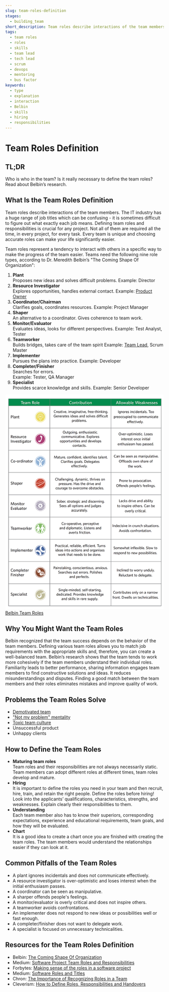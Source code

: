 ```yaml
---
slug: team-roles-definition
stages:
  - building_team
short_description: Team roles describe interactions of the team members. The goal of defining the team roles is to make the progress of the team smoother and easier.
tags:
  - team roles
  - roles
  - skills
  - team lead
  - tech lead
  - scrum
  - devops
  - mentoring
  - bus factor
keywords:
  - type
  - explanation
  - interaction
  - Belbin
  - skills
  - hiring
  - responsibilities
---
```


# Team Roles Definition

## TL;DR

Who is who in the team? Is it really necessary to define the team roles? Read about Belbin’s research.

## What Is the Team Roles Definition

Team roles describe interactions of the team members. The IT industry has a huge range of job titles which can be confusing - it is sometimes difficult to figure out what exactly each job means. Defining team roles and responsibilities is crucial for any project. Not all of them are required all the time, in every project, for every task. Every team is unique and choosing accurate roles can make your life significantly easier.

Team roles represent a tendency to interact with others in a specific way to make the progress of the team easier. Teams need the following nine role types, according to Dr. Meredith Belbin’s "The Coming Shape Of Organization":

1. **Plant**  
   Proposes new ideas and solves difficult problems.
   Example: Director
2. **Resource Investigator**  
   Explores opportunities, handles external contact.
   Example: [Product Owner](/practices/product-owner)
3. **Coordinator/Chairman**  
   Clarifies goals, coordinates resources.
   Example: Project Manager
4. **Shaper**  
   An alternative to a coordinator. Gives coherence to team work.
5. **Monitor/Evaluator**  
   Evaluates ideas, looks for different perspectives.
   Example: Test Analyst, Tester
6. **Teamworker**  
   Builds bridges, takes care of the team spirit
   Example: [Team Lead](/practices/team-lead), Scrum Master
7. **Implementer**  
   Pursues the plans into practice.
   Example: Developer
8. **Completer/Finisher**  
   Searches for errors.  
   Example: Tester, QA Manager
9. **Specialist**  
   Provides scarce knowledge and skills.
   Example: Senior Developer

![Belbin Team Roles](/files/team_roles_definition.png)  
[Belbin Team Roles](https://www.prepearl.net/belbin-team-roles/)

## Why You Might Want the Team Roles

Belbin recognized that the team success depends on the behavior of the team members. Defining various team roles allows you to match job requirements with the appropriate skills and, therefore, you can create a well-balanced team. Belbin’s research shows that the team tends to work more cohesively if the team members understand their individual roles. Familiarity leads to better performance, sharing information engages team members to find constructive solutions and ideas. It reduces misunderstandings and disputes. Finding a good match between the team members and their roles eliminates mistakes and improve quality of work.

## Problems the Team Roles Solve

- [Demotivated team](/problems/demotivated-team)
- ["Not my problem" mentality](/problems/not-my-problem-mentality)
- [Toxic team culture](/problems/toxic-team-culture)
- Unsuccessful product
- Unhappy clients

## How to Define the Team Roles

- **Maturing team roles**  
  Team roles and their responsibilities are not always necessarily static. Team members can adopt different roles at different times, team roles develop and mature.
- **Hiring**  
  It is important to define the roles you need in your team and then recruit, hire, train, and retain the right people. Define the roles before hiring! Look into the applicants’ qualifications, characteristics, strengths, and weaknesses. Explain clearly their responsibilities to them.
- **Understanding**  
   Each team member also has to know their superiors, corresponding expectations, experience and educational requirements, team goals, and how they will be evaluated.
- **Chart**  
  It is a good idea to create a chart once you are finished with creating the team roles. The team members would understand the relationships easier if they can look at it.

## Common Pitfalls of the Team Roles

- A plant ignores incidentals and does not communicate effectively.
- A resource investigator is over-optimistic and loses interest when the initial enthusiasm passes.
- A coordinator can be seen as manipulative.
- A sharper offends people's feelings.
- A monitor/evaluator is overly critical and does not inspire others.
- A teamworker avoids confrontations.
- An implementer does not respond to new ideas or possibilities well or fast enough.
- A completer/finisher does not want to delegate work.
- A specialist is focused on unnecessary technicalities.

## Resources for the Team Roles Definition

- Belbin: [The Coming Shape Of Organization](http://www.belbin.ie/the-coming-shape-of-organization/)
- Medium: [Software Project Team Roles and Responsibilities](https://medium.com/@SherrieRose/software-project-team-roles-and-responsibilities-152a7d575759)
- Forbytes: [Making sense of the roles in a software project](https://forbytes.com/frequently-asked-questions/roles-and-responsibilities/)
- Medium: [Software Roles and Titles](https://medium.com/javascript-scene/software-roles-and-titles-e3f0b69c410c)
- Chron: [The Importance of Recognizing Roles in a Team](https://smallbusiness.chron.com/importance-recognizing-roles-team-31499.html)
- Cleverism: [How to Define Roles, Responsibilities and Handovers](https://www.cleverism.com/how-to-define-roles-responsibilities-handovers/)
